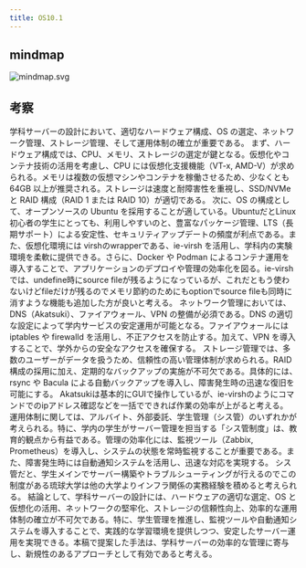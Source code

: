 ```yaml
---
title: OS10.1
---
```


## mindmap
![mindmap.svg](https://ie.u-ryukyu.ac.jp/~e235718/os/10.1/img/mindmap.svg)


## 考察
学科サーバーの設計において、適切なハードウェア構成、OS の選定、ネットワーク管理、ストレージ管理、そして運用体制の確立が重要である。
まず、ハードウェア構成では、CPU、メモリ、ストレージの選定が鍵となる。仮想化やコンテナ技術の活用を考慮し、CPU には仮想化支援機能（VT-x, AMD-V）が求められる。メモリは複数の仮想マシンやコンテナを稼働させるため、少なくとも 64GB 以上が推奨される。ストレージは速度と耐障害性を重視し、SSD/NVMe と RAID 構成（RAID 1 または RAID 10）が適切である。
次に、OS の構成として、オープンソースの Ubuntu を採用することが適している。UbuntuだとLinux初心者の学生にとっても、利用しやすいのと、豊富なパッケージ管理、LTS（長期サポート）による安定性、セキュリティアップデートの頻度が利点である。また、仮想化環境には virshのwrapperである、ie-virsh を活用し、学科内の実験環境を柔軟に提供できる。さらに、Docker や Podman によるコンテナ運用を導入することで、アプリケーションのデプロイや管理の効率化を図る。ie-virshでは、undefine時にsource fileが残るようになっているが、これだともう使わないけどfileだけが残るのでメモリ節約のためにもoptionでsource fileも同時に消すような機能も追加した方が良いと考える。
ネットワーク管理においては、DNS（Akatsuki）、ファイアウォール、VPN の整備が必須である。DNS の適切な設定によって学内サービスの安定運用が可能となる。ファイアウォールには iptables や firewalld を活用し、不正アクセスを防止する。加えて、VPN を導入することで、学外からの安全なアクセスを確保する。
ストレージ管理では、多数のユーザーがデータを扱うため、信頼性の高い管理体制が求められる。RAID 構成の採用に加え、定期的なバックアップの実施が不可欠である。具体的には、rsync や Bacula による自動バックアップを導入し、障害発生時の迅速な復旧を可能にする。
Akatsukiは基本的にGUIで操作しているが、ie-virshのようにコマンドでのipアドレス確認などを一括でできれば作業の効率が上がると考える。
運用体制に関しては、アルバイト、外部委託、学生管理（シス管）のいずれかが考えられる。特に、学内の学生がサーバー管理を担当する「シス管制度」は、教育的観点から有益である。管理の効率化には、監視ツール（Zabbix, Prometheus）を導入し、システムの状態を常時監視することが重要である。また、障害発生時には自動通知システムを活用し、迅速な対応を実現する。
シス管だと、学生メインでサーバー構築やトラブルシューティングが行えるのでこの制度がある琉球大学は他の大学よりインフラ関係の実務経験を積めると考えられる。
結論として、学科サーバーの設計には、ハードウェアの適切な選定、OS と仮想化の活用、ネットワークの堅牢化、ストレージの信頼性向上、効率的な運用体制の確立が不可欠である。特に、学生管理を推進し、監視ツールや自動通知システムを導入することで、実践的な学習環境を提供しつつ、安定したサーバー運用を実現できる。本稿で提案した手法は、学科サーバーの効率的な管理に寄与し、新規性のあるアプローチとして有効であると考える。
